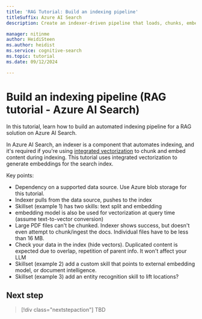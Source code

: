```yaml
---
title: 'RAG Tutorial: Build an indexing pipeline'
titleSuffix: Azure AI Search
description: Create an indexer-driven pipeline that loads, chunks, embeds, and ingests content for RAG solutions on Azure AI Search.

manager: nitinme
author: HeidiSteen
ms.author: heidist
ms.service: cognitive-search
ms.topic: tutorial
ms.date: 09/12/2024

---
```


# Build an indexing pipeline (RAG tutorial - Azure AI Search)

In this tutorial, learn how to build an automated indexing pipeline for a RAG solution on Azure AI Search.

In Azure AI Search, an indexer is a component that automates indexing, and it's required if you're using [integrated vectorization](vector-search-integrated-vectorization.md) to chunk and embed content during indexing. This tutorial uses integrated vectorization to generate embeddings for the search index.

Key points:

- Dependency on a supported data source. Use Azure blob storage for this tutorial.
- Indexer pulls from the data source, pushes to the index
- Skillset (example 1) has two skills: text split and embedding
- embedding model is also be used for vectorization at query time (assume text-to-vector conversion)
- Large PDF files can't be chunked. Indexer shows success, but doesn't even attempt to chunk/ingest the docs. Individual files have to be less than 16 MB.
- Check your data in the index (hide vectors). Duplicated content is expected due to overlap, repetition of parent info. It won't affect your LLM
- Skillset (example 2) add a custom skill that points to external embedding model, or document intelligence.
- Skillset (example 3) add an entity recognition skill to lift locations?

<!-- 
## Prerequisites

TBD

## Create a blob data source

1. Create a baseline data source definition with required elements. Provide a valid connection string to your Azure Storage account. Provide the name of the container that has the sample data.

    ```http
    ### Create a data source
    POST {{baseUrl}}/datasources?api-version=2024-05-01-preview  HTTP/1.1
      Content-Type: application/json
      Authorization: Bearer {{token}}
    
        {
            "name": "demo-rag-ds",
            "description": null,
            "type": "azureblob",
            "subtype": null,
            "credentials": {
                "connectionString": "{{storageConnectionString}}"
            },
            "container": {
                "name": "{{blobContainer}}",
                "query": null
            },
            "dataChangeDetectionPolicy": null,
            "dataDeletionDetectionPolicy": null
        }
    ```

1. Review the [Datasource REST API](/rest/api/searchservice/data-sources/create) for information about other properties. For more information about blob indexers, see [Index data from Azure Blob Storage](search-howto-indexing-azure-blob-storage.md).

1. Send the request to save the data source to Azure AI Search.

## Create an indexer

1. Create a baseline indexer definition with required elements. In this example, the indexer is disabled so that it doesn't immediately run when it's saved to the search service. In later steps, you'll add a skillset and output field mappings, and run the indexer once it's fully specified.

   ```http
    ### Create and run an indexer
    POST {{baseUrl}}/indexers?api-version=2023-11-01  HTTP/1.1
      Content-Type: application/json
      Authorization: Bearer {{token}}

       {   
        "name" : "demo-rag-idxr",  
        "dataSourceName" : "demo-rag-ds",  
        "targetIndexName" : "demo-rag-index",  
        "skillsetName" : null,
        "disabled" : true,
        "fieldMappings" : null,
        "outputFieldMappings" : null
        }
   ```

1. Review the [Indexer REST API](/rest/api/searchservice/indexers/create) for information about other properties. For more information about indexers, see [Create an indexer](search-howto-create-indexers.md).

1. Send the request to save the data source to Azure AI Search.

## About indexer execution

An indexer connects to a supported data source, retrieves data, serializes it into JSON, calls a skillset, and populates a predefined index with raw content from the source and generated content from a skillset.

An indexer requires a data source and an index, and accepts a skillset definition. All of these objects are distinct. 

- An indexer object provides configuration information and field mappings.
- A data source has connection information.
- An index is the destination of an indexer pipeline and it defines the physical structure of your data in Azure AI Search.
- A skillset is optional, but necessary for RAG workloads if you want integrated data chunking and vectorization.

If you're already familiar with indexers and data sources, the definitions don't change in a RAG solution. 

## Checklist for indexer execution

Before you run an indexer, review this checklist to avoid problems during indexing. This checklist applies equally to RAG and non-RAG scenarios:

- Is the data source accessible to Azure AI Search? Check network configuration and permissions. Indexers connect under a search service identity. Consider configuring your search service for a managed identity and then granting it read permissions. 
- Does the data source support change tracking? Enable it so that your search service can keep your index up to date.
- Is the data ready for indexing? Indexers consume a single table (or view), or a collection of documents from a single directory. You can either consolidate files into one location, or you could create multiple data sources and indexers that send data to the same index.
- Do you need vectorization? Most RAG apps built on Azure AI Search include vector content in the index to support similarity search and hybrid queries. If you need vectorization and chunking, create a skillset and add it to your indexer.
- Do you need field mappings? If source and destination field names or types are different, add field mappings. 
- If you have a skillset that generates content that you need to store in your index, add output field mappings. Data chunks fall into this category. More information about output field mappings is covered in the skillset exercise.

## Check index

duplicated content in the index

chunks aren't intended for classic search experience. Chunks might start or end mid-sentence or contain duplicated content if you specified an overlap.

Combined index means duplicated parent fields. Document grain is the chunk so each chunk has its copy of parent fields.
Overlapping text also duplicates content.

All of this duplicated content is acceptable for LLMS because they aren't returning verbatim results.

if you're sending search results directly to a search page, it's a poor experience.
 -->

## Next step

> [!div class="nextstepaction"]
> TBD